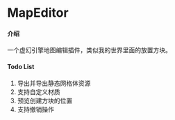 # MapEditor

#### 介绍
一个虚幻引擎地图编辑插件，类似我的世界里面的放置方块。

#### Todo List
1. 导出并导出静态网格体资源
2. 支持自定义材质
3. 预览创建方块的位置
4. 支持撤销操作
